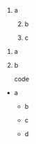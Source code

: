 
1. a

   2. b

     3. c

<!-- -->

1. a

  2. b

       code

<!-- -->

- a
   
    - b
   
     - c

    - d
